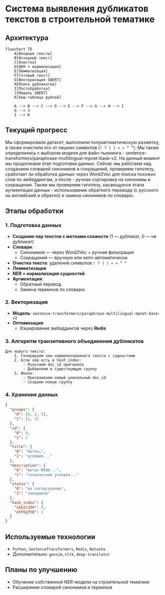 
# Система выявления дубликатов текстов в строительной тематике

## Архитектура

```mermaid
flowchart TD
    A[Входные тексты]
    B[Исходный текст]
    C[Очистка]
    D[NER + нормализация]
    E[Лемматизация]
    F[Готовый текст]
    G[Векторизация SBERT]
    H[Поиск дубликатов]
    I[Постобработка]
    J[Модель SBERT]
    K[Хеш-таблица дублей]

    A --> B --> C --> D --> E --> F --> G --> H --> I
    G --> J
    I --> K
```

## Текущий прогресс
Мы сформировали датасет, выполнили полуавтоматическую разметку, а также очистили его от лишних символов (`! ? ( ) « » “ ”`). 
Мы также определились с выбором модели для файн-тьюнинга - sentence-transformers/paraphrase-multilingual-mpnet-base-v2.
На данный момент мы продолжаем этап подготовки данных. Сейчас мы работаем над созданием словарей синонимов и сокращений, проверяем гипотезу, сработает ли обработка данных через Word2Vec для поиска похожих слов по эмбеддингам, а после - ручная сортировка на синонимы и сокращения. Также мы проверяем гипотезу, касающуюся этапа аугментации данных - использование обратного перевода (с русского на английский и обратно) и замена синонимов по словарю. 

## Этапы обработки

### 1. Подготовка данных

- **Создание пар текстов с метками схожести** (1 — дубликат, 0 — не дубликат)
- **Словари**:
  - Синонимов — через Word2Vec + ручная фильтрация
  - Сокращений — вручную или semi-автоматически
- **Очистка текста**: удаление символов `! ? ( ) « » “ ”`
- **Лемматизация**
- **NER + нормализация сущностей**
- **Аугментация**:
  - Обратный перевод
  - Замена терминов по словарю

### 2. Векторизация

- **Модель**: `sentence-transformers/paraphrase-multilingual-mpnet-base-v2`
- **Оптимизация**:
  - Кэширование эмбеддингов через **Redis**

### 3. Алгоритм транзитивного объединения дубликатов

```text
Для нового текста:
    1. Генерируем хеш нормализованного текста с сущностями
    2. Если хеш есть в hash_index:
        - Получаем doc_id оригинала
        - Добавляем в существующую группу
    3. Иначе:
        - Присваиваем новый уникальный doc_id
        - Создаем новую группу
```

### 4. Хранение данных

```json
{
  "groups": {
    "0": [0, 2, 5],
    "1": [1, 3]
  },
  "id": {
    "0": 0,
    "1": 1
  },
  "title": {
    "0": "бетон…",
    "1": "условия..."
  },
  "description": {
    "0": "бетон М500...",
    "1": "технические условия..."
  },
  "status": {
    "0": "на согласовании",
    "1": "завершено"
  },
  "hash_index": {
    "a1b2c3d4": 0,
    "e5f6g7h8": 1
  }
}
```

## Используемые технологии

- `Python`, `SentenceTransformers`, `Redis`, `Natasha`
- Дополнительно: `gensim`, `nltk`, `deep-translator`

## Планы по улучшению

- Обучение собственной NER-модели на строительной тематике
- Расширение словарей синонимов и терминов
